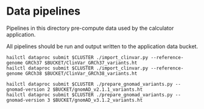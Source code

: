 # Data pipelines

Pipelines in this directory pre-compute data used by the calculator application.

All pipelines should be run and output written to the application data bucket.

```
hailctl dataproc submit $CLUSTER ./import_clinvar.py --reference-genome GRCh37 $BUCKET/ClinVar_GRCh37_variants.ht
hailctl dataproc submit $CLUSTER ./import_clinvar.py --reference-genome GRCh38 $BUCKET/ClinVar_GRCh38_variants.ht

hailctl dataproc submit $CLUSTER ./prepare_gnomad_variants.py --gnomad-version 2 $BUCKET/gnomAD_v2.1.1_variants.ht
hailctl dataproc submit $CLUSTER ./prepare_gnomad_variants.py --gnomad-version 3 $BUCKET/gnomAD_v3.1.2_variants.ht
```

